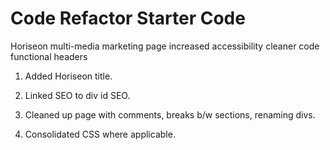 # Code Refactor Starter Code

Horiseon multi-media marketing page
    increased accessibility
    cleaner code
    functional headers

1. Added Horiseon title.

2. Linked <a>SEO to div id SEO.

3. Cleaned up page with comments, breaks b/w sections, renaming divs.

4. Consolidated CSS where applicable.